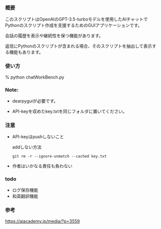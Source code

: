  ### 概要
このスクリプトはOpenAIのGPT-3.5-turboモデルを使用したAIチャットでPythonのスクリプト作成を支援するためのGUIアプリケーションです。<p>
会話の履歴を表示や継続性を保つ機能があります。<p>
返信にPythonのスクリプトが含まれる場合、そのスクリプトを抽出して表示する機能もあります。<p>

### 使い方
% python chatWorkBench.py  <p>
 <p>

### Note: <p>

 * dearpyguiが必要です。 <p>
 * API-keyを収めたkey.txtを同じフォルダに置いてください。 <p>
 <p>
  
### 注意

- API-keyはpushしないこと <p> 
 addしない方法

   ```
   git rm -r --ignore-unmatch --cached key.txt
   ```
   


- 作者はいかなる責任も負わない

### todo

- ログ保存機能
- 和英翻訳機能

### 参考
https://aiacademy.jp/media/?p=3559
